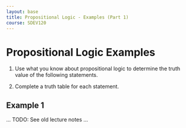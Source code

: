 ```yaml
---
layout: base
title: Propositional Logic - Examples (Part 1)
course: SDEV120
---
```


# Propositional Logic Examples

1. Use what you know about propositional logic to determine the truth value of the following statements.

2. Complete a truth table for each statement.

## Example 1

... TODO: See old lecture notes ...
